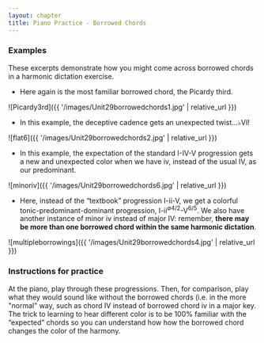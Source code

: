 ```yaml
---
layout: chapter
title: Piano Practice - Borrowed Chords    
---
```


### Examples

These excerpts demonstrate how you might come across borrowed chords in a harmonic dictation exercise.

- Here again is the most familiar borrowed chord, the Picardy third.

![Picardy3rd]({{ '/images/Unit29borrowedchords1.jpg' | relative_url }})

- In this example, the deceptive cadence gets an unexpected twist…♭VI!

![flat6]({{ '/images/Unit29borrowedchords2.jpg' | relative_url }})

- In this example, the expectation of the standard I-IV-V progression gets a new and unexpected color when we have iv, instead of the usual IV, as our predominant.

![minoriv]({{ '/images/Unit29borrowedchords6.jpg' | relative_url }})

- Here, instead of the “textbook” progression I-ii-V, we get a colorful tonic-predominant-dominant progression, I-ii<sup>∅4/2</sup>-V<sup>6/5</sup>. We also have another instance of minor iv instead of major IV: remember, **there may be more than one borrowed chord within the same harmonic dictation**.

![multipleborrowings]({{ '/images/Unit29borrowedchords4.jpg' | relative_url }})

### Instructions for practice

At the piano, play through these progressions. Then, for comparison, play what they would sound like without the borrowed chords (i.e. in the more "normal" way, such as chord IV instead of borrowed chord iv in a major key. The trick to learning to hear different color is to be 100% familiar with the “expected” chords so you can understand how how the borrowed chord changes the color of the harmony.